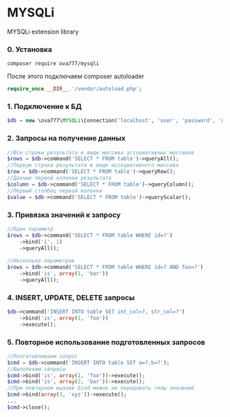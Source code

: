# MYSQLi
MYSQLi extension library

### 0. Установка
```
composer require ova777/mysqli
```
После этого подключаем composer autoloader
```php
require_once __DIR__.'/vendor/autoload.php';
```

### 1. Подключение к БД
```php
$db = new \ova777\MYSQLi\Connection('localhost', 'user', 'password', 'database');
```

### 2. Запросы на получение данных
```php
//Все строки результата в виде массива ассоциативных массивов
$rows = $db->command('SELECT * FROM table')->queryAll();
//Первую строка результата в виде ассоциативного массива
$row = $db->command('SELECT * FROM table')->queryRow();
//Данные первой колонки результата
$column = $db->command('SELECT * FROM table')->queryColumn();
//Первый столбец первой колонки
$value = $db->command('SELECT * FROM table')->queryScalar();
```

### 3. Привязка значений к запросу
```php
//Один параметр
$rows = $db->command('SELECT * FROM table WHERE id=?')
    ->bind('i', 1)
    ->queryAll();
    
//Несколько параметров
$rows = $db->command('SELECT * FROM table WHERE id=? AND foo=?')
    ->bind('is', array(1, 'bar'))
    ->queryAll();
```

### 4. INSERT, UPDATE, DELETE запросы
```php
$db->command('INSERT INTO table SET int_col=?, str_col=?')
    ->bind('is', array(1, 'foo'))
    ->execute();
```

### 5. Повторное использование подготовленных запросов
```php
//Полготавливаем запрос
$cmd = $db->command('INSERT INTO table SET a=?,b=?');
//Выполняем запросы
$cmd->bind('is', array(1, 'foo'))->execute();
$cmd->bind('is', array(2, 'bar'))->execute();
//При повторном вызове bind можно не передавать типы значений
$cmd->bind(array(3, 'xyz'))->execute();
...
$cmd->close();
```